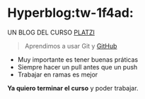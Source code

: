 # Hyperblog:tw-1f4ad:
UN BLOG DEL CURSO [PLATZI](http://https://platzi.com/home "PLATZI")

>Aprendimos a usar Git y [GitHub](http://https://github.com/ViqiS "GitHub")

* Muy importante es tener buenas práticas
* Siempre hacer un pull antes que un push
* Trabajar en ramas es mejor

**Ya quiero terminar el curso** y poder trabajar.